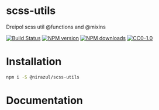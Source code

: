 # scss-utils
Dreipol scss util @functions and @mixins

[![Build Status][workflow-image]][workflow-url]
[![NPM version][npm-version-image]][npm-url]
[![NPM downloads][npm-downloads-image]][npm-url]
[![CC0-1.0][license-image]][license-url]

# Installation
```bash
npm i -S @nirazul/scss-utils
```

# Documentation
<!-- TODO -->

[workflow-image]:https://img.shields.io/github/workflow/status/nirazul/scss-utils/test?style=flat-square
[workflow-url]:https://github.com/nirazul/scss-utils/actions

[license-image]:https://img.shields.io/github/license/nirazul/scss-utils?style=flat-square
[license-url]:LICENSE

[npm-version-image]:http://img.shields.io/npm/v/@nirazul/scss-utils.svg?style=flat-square
[npm-downloads-image]:http://img.shields.io/npm/dm/@nirazul/scss-utils.svg?style=flat-square
[npm-url]:https://npmjs.org/package/@dreipol/scss-utils
